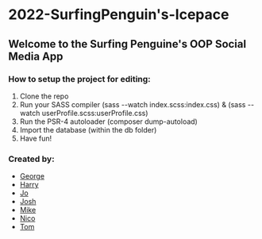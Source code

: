 # 2022-SurfingPenguin's-Icepace

## Welcome to the Surfing Penguine's OOP Social Media App

### How to setup the project for editing:
1. Clone the repo
2. Run your SASS compiler (sass --watch index.scss:index.css) & (sass --watch userProfile.scss:userProfile.css)
3. Run the PSR-4 autoloader (composer dump-autoload)
4. Import the database (within the db folder)
5. Have fun!


### Created by:
- [George](https://github.com/Georgeoak03)
- [Harry](https://github.com/Harry-Johnston)
- [Jo](https://github.com/JVLoe)
- [Josh](https://github.com/JoshuaBennet)
- [Mike](https://github.com/SlothSan)
- [Nico](https://github.com/nico-dev-it)
- [Tom](https://github.com/timyop)
